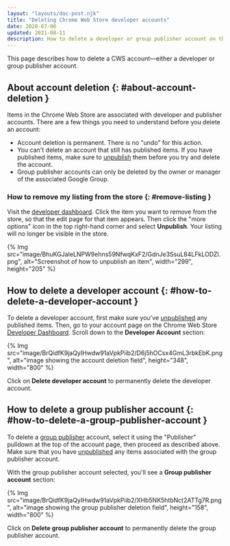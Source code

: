 ```yaml
---
layout: "layouts/doc-post.njk"
title: "Deleting Chrome Web Store developer accounts"
date: 2020-07-06
updated: 2021-08-11
description: How to delete a developer or group publisher account on the Chrome Web Store.
---
```


This page describes how to delete a CWS account—either a developer or group publisher account.

## About account deletion {: #about-account-deletion }

Items in the Chrome Web Store are associated with developer and publisher accounts. There are a few
things you need to understand before you delete an account:

- Account deletion is permanent. There is no "undo" for this action.
- You can't delete an account that still has published items. If you have published items, make sure
  to [unpublish](#remove-listing) them before you try and delete the account.
- Group publisher accounts can only be deleted by the owner or manager of the associated Google
  Group.

### How to remove my listing from the store {: #remove-listing }

Visit the [developer dashboard][dev-dashboard]. Click the item you want to
remove from the store, so that the edit page for that item appears. Then click the "more options"
icon in the top right-hand corner and select **Unpublish**. Your listing will no longer be visible
in the store.

{% Img src="image/BhuKGJaIeLNPW9ehns59NfwqKxF2/GdnJe3SsuL84LFkLODZl.png", alt="Screenshot of how to unpublish an item", width="299", height="205" %}

## How to delete a developer account {: #how-to-delete-a-developer-account }

To delete a developer account, first make sure you've [unpublished](#remove-listing) any published items. Then, go to
your account page on the Chrome Web Store [Developer Dashboard][dev-dashboard]. Scroll down to the **Developer
Account** section:

{% Img src="image/BrQidfK9jaQyIHwdw91aVpkPiib2/D6j5hOCsx4GmL3rbkEbK.png", alt="image showing the account deletion field", height="348", width="800" %}

Click on **Delete developer account** to permanently delete the developer account.

## How to delete a group publisher account {: #how-to-delete-a-group-publisher-account }

To delete a [group publisher][group-publisher] account, select it using the "Publisher" pulldown at the top of the
account page, then proceed as described above. Make sure that you have [unpublished](#remove-listing) any items
associated with the group publisher account.

With the group publisher account selected, you'll see a **Group publisher account** section:

{% Img src="image/BrQidfK9jaQyIHwdw91aVpkPiib2/XHb5NK5htbNct2ATTg7R.png", alt="image showing the group publisher deletion field", height="158", width="800" %}

Click on **Delete group publisher account** to permanently delete the group publisher account.

[dev-dashboard]: https://chrome.google.com/webstore/devconsole
[group-publisher]: /docs/webstore/group-publishers/

